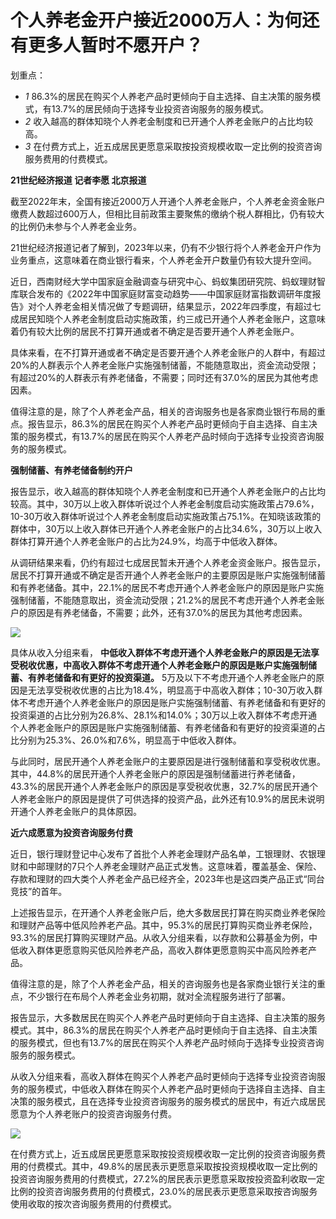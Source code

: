 # 个人养老金开户接近2000万人：为何还有更多人暂时不愿开户？

划重点：

  * _1_ 86.3%的居民在购买个人养老产品时更倾向于自主选择、自主决策的服务模式，有13.7%的居民倾向于选择专业投资咨询服务的服务模式。
  * _2_ 收入越高的群体知晓个人养老金制度和已开通个人养老金账户的占比均较高。
  * _3_ 在付费方式上，近五成居民更愿意采取按投资规模收取一定比例的投资咨询服务费用的付费模式。

**21世纪经济报道 记者李愿 北京报道**

截至2022年末，全国有接近2000万人开通个人养老金账户，个人养老金资金账户缴费人数超过600万人，但相比目前政策主要聚焦的缴纳个税人群相比，仍有较大的比例仍未参与个人养老金业务。

21世纪经济报道记者了解到，2023年以来，仍有不少银行将个人养老金开户作为业务重点，这意味着在商业银行看来，个人养老金开户数量仍有较大提升空间。

近日，西南财经大学中国家庭金融调查与研究中心、蚂蚁集团研究院、蚂蚁理财智库联合发布的《2022年中国家庭财富变动趋势——中国家庭财富指数调研年度报告》对个人养老金相关情况做了专题调研，结果显示，2022年四季度，有超过七成居民知晓个人养老金制度启动实施政策，约三成已开通个人养老金账户，这意味着仍有较大比例的居民不打算开通或者不确定是否要开通个人养老金账户。

具体来看，在不打算开通或者不确定是否要开通个人养老金账户的人群中，有超过20%的人群表示个人养老金账户实施强制储蓄，不能随意取出，资金流动受限；有超过20%的人群表示有养老储备，不需要；同时还有37.0%的居民为其他考虑因素。

值得注意的是，除了个人养老金产品，相关的咨询服务也是各家商业银行布局的重点。报告显示，86.3%的居民在购买个人养老产品时更倾向于自主选择、自主决策的服务模式，有13.7%的居民在购买个人养老产品时倾向于选择专业投资咨询服务的服务模式。

**强制储蓄、有养老储备制约开户**

报告显示，收入越高的群体知晓个人养老金制度和已开通个人养老金账户的占比均较高。其中，30万以上收入群体听说过个人养老金制度启动实施政策占79.6%，10-30万收入群体听说过个人养老金制度启动实施政策占75.1%。在知晓该政策的群体中，30万以上收入群体已开通个人养老金账户的占比34.6%，30万以上收入群体打算开通个人养老金账户的占比为24.9%，均高于中低收入群体。

从调研结果来看，仍约有超过七成居民暂未开通个人养老金资金账户。报告显示，居民不打算开通或不确定是否开通个人养老金账户的主要原因是账户实施强制储蓄和有养老储备。其中，22.1%的居民不考虑开通个人养老金账户的原因是账户实施强制储蓄，不能随意取出，资金流动受限；21.2%的居民不考虑开通个人养老金账户的原因是有养老储备，不需要；此外，还有37.0%的居民为其他考虑因素。

![](https://inews.gtimg.com/newsapp_bt/0/15681239741/1000)

具体从收入分组来看，
**中低收入群体不考虑开通个人养老金账户的原因是无法享受税收优惠，中高收入群体不考虑开通个人养老金账户的原因是账户实施强制储蓄、有养老储备和有更好的投资渠道。**
5万及以下不考虑开通个人养老金账户的原因是无法享受税收优惠的占比为18.4%，明显高于中高收入群体；10-30万收入群体不考虑开通个人养老金账户的原因是账户实施强制储蓄、有养老储备和有更好的投资渠道的占比分别为26.8%、28.1%和14.0%；30万以上收入群体不考虑开通个人养老金账户的原因是账户实施强制储蓄、有养老储备和有更好的投资渠道的占比分别为25.3%、26.0%和7.6%，明显高于中低收入群体。

与此同时，居民开通个人养老金账户的主要原因是进行强制储蓄和享受税收优惠。其中，44.8%的居民开通个人养老金账户的原因是强制储蓄进行养老储备，43.3%的居民开通个人养老金账户的原因是享受税收优惠，32.7%的居民开通个人养老金账户的原因是提供了可供选择的投资产品，此外还有10.9%的居民未说明开通个人养老金账户的具体原因。

**近六成愿意为投资咨询服务付费**

近日，银行理财登记中心发布了首批个人养老金理财产品名单，工银理财、农银理财和中邮理财的7只个人养老金理财产品正式发售。这意味着，覆盖基金、保险、存款和理财的四大类个人养老金产品已经齐全，2023年也是这四类产品正式“同台竞技”的首年。

上述报告显示，在开通个人养老金账户后，绝大多数居民打算在购买商业养老保险和理财产品等中低风险养老产品。其中，95.3%的居民打算购买商业养老保险，93.3%的居民打算购买理财产品。从收入分组来看，以存款和公募基金为例，中低收入群体更愿意购买低风险养老产品，高收入群体更愿意购买中高风险养老产品。

值得注意的是，除了个人养老金产品，相关的咨询服务也是各家商业银行关注的重点，不少银行在布局个人养老金业务初期，就对全流程服务进行了部署。

报告显示，大多数居民在购买个人养老产品时更倾向于自主选择、自主决策的服务模式。其中，86.3%的居民在购买个人养老产品时更倾向于自主选择、自主决策的服务模式，但也有13.7%的居民在购买个人养老产品时倾向于选择专业投资咨询服务的服务模式。

从收入分组来看，高收入群体在购买个人养老产品时更倾向于选择专业投资咨询服务的服务模式，中低收入群体在购买个人养老产品时更倾向于选择自主选择、自主决策的服务模式，且在选择专业投资咨询服务的服务模式的居民中，有近六成居民愿意为个人养老账户的投资咨询服务付费。

![](https://inews.gtimg.com/newsapp_bt/0/15681239751/1000)

在付费方式上，近五成居民更愿意采取按投资规模收取一定比例的投资咨询服务费用的付费模式。其中，49.8%的居民表示更愿意采取按投资规模收取一定比例的投资咨询服务费用的付费模式，27.2%的居民表示更愿意采取按投资盈利收取一定比例的投资咨询服务费用的付费模式，23.0%的居民表示更愿意采取按咨询服务使用收取的按次咨询服务费用的付费模式。

